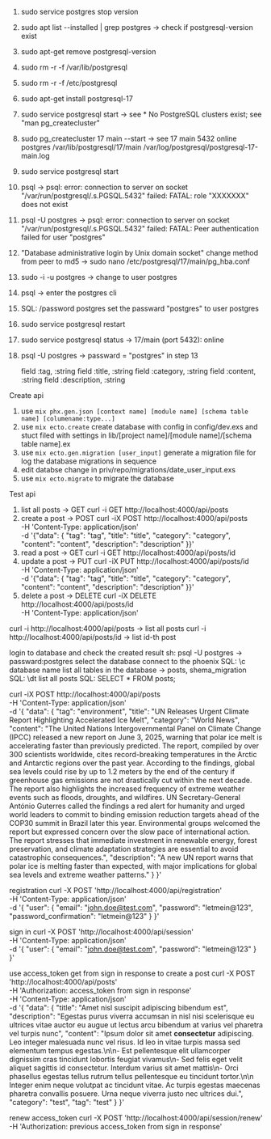 1. sudo service postgres stop version
1. sudo apt list --installed | grep postgres -> check if postgresql-version exist
2. sudo apt-get remove postgresql-version
3. sudo rm -r -f /var/lib/postgresql
4. sudo rm -r -f /etc/postgresql
5. sudo apt-get install postgresql-17
6. sudo service postgresql start -> see * No PostgreSQL clusters exist; see "man pg_createcluster"
6. sudo pg_createcluster 17 main --start -> see 17  main    5432 online postgres /var/lib/postgresql/17/main /var/log/postgresql/postgresql-17-main.log
7. sudo service postgresql start
8. psql -> psql: error: connection to server on socket "/var/run/postgresql/.s.PGSQL.5432" failed: FATAL:  role "XXXXXXX" does not exist
9. psql -U postgres -> psql: error: connection to server on socket "/var/run/postgresql/.s.PGSQL.5432" failed: FATAL:  Peer authentication failed for user "postgres"
10. "Database administrative login by Unix domain socket" change method from peer to md5 -> sudo nano /etc/postgresql/17/main/pg_hba.conf
11. sudo -i -u postgres -> change to user postgres
12. psql -> enter the postgres cli
13. SQL: /password postgres set the passward "postgres" to user postgres
14. sudo service postgresql restart
15. sudo service postgresql status -> 17/main (port 5432): online
16. psql -U postgres -> passward = "postgres" in step 13


    field :tag, :string
    field :title, :string
    field :category, :string
    field :content, :string
    field :description, :string

Create api
1. use `mix phx.gen.json [context name] [module name] [schema table name] [columename:type...]`
2. use `mix ecto.create` create database with config in config/dev.exs and stuct filed with settings in lib/[project name]/[module name]/[schema table name].ex
3. use `mix ecto.gen.migration [user_input]` generate a migration file for log the database migrations in sequence
4. edit databse change in priv/repo/migrations/date_user_input.exs
5. use `mix ecto.migrate` to migrate the database

Test api
1. list all posts -> GET
curl -i GET http://localhost:4000/api/posts
2. create a post -> POST
curl -iX POST http://localhost:4000/api/posts \
   -H 'Content-Type: application/json' \
   -d '{"data": {
        "tag": "tag",
        "title": "title",
        "category": "category",
        "content": "content",
        "description": "description"
    }}'
3. read a post -> GET
curl -i GET http://localhost:4000/api/posts/id
4. update a post -> PUT
curl -iX PUT http://localhost:4000/api/posts/id \
   -H 'Content-Type: application/json' \
   -d '{"data": {
        "tag": "tag",
        "title": "title",
        "category": "category",
        "content": "content",
        "description": "description"
    }}'
5. delete a post -> DELETE
curl -iX DELETE http://localhost:4000/api/posts/id \
   -H 'Content-Type: application/json'


curl -i http://localhost:4000/api/posts -> list all posts
curl -i http://localhost:4000/api/posts/id -> list id-th post

login to database and check the created result
sh: psql -U postgres -> passward:postgres
select the database connect to the phoenix
SQL: \c database name
list all tables in the database -> posts, shema_migration
SQL: \dt
list all posts
SQL: SELECT * FROM posts;

curl -iX POST http://localhost:4000/api/posts \
   -H 'Content-Type: application/json' \
   -d '{
  "data": {
    "tag": "environment",
    "title": "UN Releases Urgent Climate Report Highlighting Accelerated Ice Melt",
    "category": "World News",
    "content": "The United Nations Intergovernmental Panel on Climate Change (IPCC) released a new report on June 3, 2025, warning that polar ice melt is accelerating faster than previously predicted. The report, compiled by over 300 scientists worldwide, cites record-breaking temperatures in the Arctic and Antarctic regions over the past year. According to the findings, global sea levels could rise by up to 1.2 meters by the end of the century if greenhouse gas emissions are not drastically cut within the next decade. The report also highlights the increased frequency of extreme weather events such as floods, droughts, and wildfires. UN Secretary-General António Guterres called the findings a red alert for humanity and urged world leaders to commit to binding emission reduction targets ahead of the COP30 summit in Brazil later this year. Environmental groups welcomed the report but expressed concern over the slow pace of international action. The report stresses that immediate investment in renewable energy, forest preservation, and climate adaptation strategies are essential to avoid catastrophic consequences.",
    "description": "A new UN report warns that polar ice is melting faster than expected, with major implications for global sea levels and extreme weather patterns."
  }
}'

registration
curl -X POST 'http://localhost:4000/api/registration' \
   -H 'Content-Type: application/json' \
   -d '{
    "user": {
        "email": "john.doe@test.com",
        "password": "letmein@123",
        "password_confirmation": "letmein@123"
    }
}'

sign in
curl -X POST 'http://localhost:4000/api/session' \
   -H 'Content-Type: application/json' \
   -d '{
    "user": {
        "email": "john.doe@test.com",
        "password": "letmein@123"
    }
}'

use access_token get from sign in response to create a post
curl -X POST 'http://localhost:4000/api/posts' \
   -H 'Authorization: access_token from sign in response' \
   -H 'Content-Type: application/json' \
   -d '{
    "data": {
        "title": "Amet nisl suscipit adipiscing bibendum est",
        "description": "Egestas purus viverra accumsan in nisl nisi scelerisque eu ultrices vitae auctor eu augue ut lectus arcu bibendum at varius vel pharetra vel turpis nunc",
        "content": "Ipsum dolor sit amet **consectetur** adipiscing. Leo integer malesuada nunc vel risus. Id leo in vitae turpis massa sed elementum tempus egestas.\n\n- Est pellentesque elit ullamcorper dignissim cras tincidunt lobortis feugiat vivamus\n- Sed felis eget velit aliquet sagittis id consectetur. Interdum varius sit amet mattis\n- Orci phasellus egestas tellus rutrum tellus pellentesque eu tincidunt tortor.\n\n Integer enim neque volutpat ac tincidunt vitae. Ac turpis egestas maecenas pharetra convallis posuere. Urna neque viverra justo nec ultrices dui.",
        "category": "test",
        "tag": "test"
    }
}'

renew access_token
curl -X POST 'http://localhost:4000/api/session/renew' \
   -H 'Authorization: previous access_token from sign in response'
